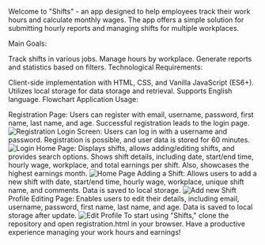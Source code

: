 Welcome to "Shifts" - an app designed to help employees track their work hours and calculate monthly wages. The app offers a simple solution for submitting hourly reports and managing shifts for multiple workplaces.

Main Goals:

Track shifts in various jobs.
Manage hours by workplace.
Generate reports and statistics based on filters.
Technological Requirements:

Client-side implementation with HTML, CSS, and Vanilla JavaScript (ES6+).
Utilizes local storage for data storage and retrieval.
Supports English language.
Flowchart Application Usage:

Registration Page: Users can register with email, username, password, first name, last name, and age. Successful registration leads to the login page.
![Registration](https://github.com/marusor/Manage-Your-Shifts-Project-HTML-JS-CSS-/assets/104618248/078cda29-7a52-4b75-aa07-029c628c3ffb)
Login Screen: Users can log in with a username and password. Registration is possible, and user data is stored for 60 minutes.
![Login](https://github.com/marusor/Manage-Your-Shifts-Project-HTML-JS-CSS-/assets/104618248/0b27f396-2bf0-4bb0-8c1e-ff5a4efb910b)
Home Page: Displays shifts, allows adding/editing shifts, and provides search options. Shows shift details, including date, start/end time, hourly wage, workplace, and total earnings per shift. Also, showcases the highest earnings month.
![Home Page](https://github.com/marusor/Manage-Your-Shifts-Project-HTML-JS-CSS-/assets/104618248/b905113b-51ab-4ce5-a7bc-cff3f5075f7f)
Adding a Shift: Allows users to add a new shift with date, start/end time, hourly wage, workplace, unique shift name, and comments. Data is saved to local storage.
![Add new Shift](https://github.com/marusor/Manage-Your-Shifts-Project-HTML-JS-CSS-/assets/104618248/c7e7eb30-e57d-4143-b4b9-a87a7f196c34)
Profile Editing Page: Enables users to edit their details, including email, username, password, first name, last name, and age. Data is saved to local storage after update.
![Edit Profile](https://github.com/marusor/Manage-Your-Shifts-Project-HTML-JS-CSS-/assets/104618248/a0675f05-023e-40ae-88b4-b3b00bdb5769)
To start using "Shifts," clone the repository and open registration.html in your browser. Have a productive experience managing your work hours and earnings!


